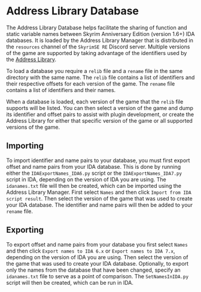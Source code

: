 # Address Library Database
The Address Library Database helps facilitate the sharing of function and static variable names between Skyrim Anniversary Edition (version 1.6+) IDA databases. It is loaded by the Address Library Manager that is distributed in the `resources` channel of the `SkyrimSE RE` Discord server. Multiple versions of the game are supported by taking advantage of the identifiers used by the [Address Library](https://www.nexusmods.com/skyrimspecialedition/mods/32444).

To load a database you require a `relib` file and a `rename` file in the same directory with the same name. The `relib` file contains a list of identifiers and their respective offsets for each version of the game. The `rename` file contains a list of identifiers and their names.

When a database is loaded, each version of the game that the `relib` file supports will be listed. You can then select a version of the game and dump its identifier and offset pairs to assist with plugin development, or create the Address Library for either that specific version of the game or all supported versions of the game.

## Importing
To import identifier and name pairs to your database, you must first export offset and name pairs from your IDA database. This is done by running either the `IDAExportNames_IDA6.py` script or the `IDAExportNames_IDA7.py` script in IDA, depending on the version of IDA you are using. The `idanames.txt` file will then be created, which can be imported using the Address Library Manager. First select `Names` and then click `Import from IDA script result`. Then select the version of the game that was used to create your IDA database. The identifier and name pairs will then be added to your `rename` file.

## Exporting
To export offset and name pairs from your database you first select `Names` and then click `Export names to IDA 6.x` or `Export names to IDA 7.x`, depending on the version of IDA you are using. Then select the version of the game that was used to create your IDA database. Optionally, to export only the names from the database that have been changed, specify an `idanames.txt` file to serve as a point of comparison. The `SetNamesInIDA.py` script will then be created, which can be run in IDA.
